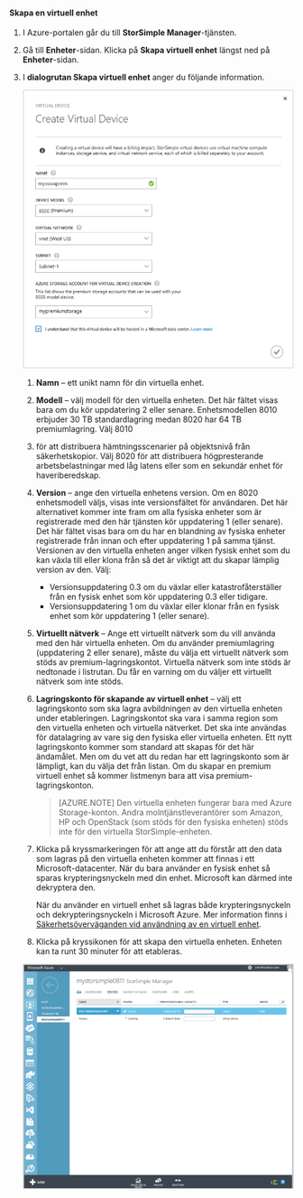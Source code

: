#### Skapa en virtuell enhet

1.  I Azure-portalen går du till **StorSimple Manager**-tjänsten.

2. Gå till **Enheter**-sidan. Klicka på **Skapa virtuell enhet** längst ned på **Enheter**-sidan.

3. I **dialogrutan Skapa virtuell enhet** anger du följande information.

     ![StorSimple skapa virtuell enhet](./media/storsimple-create-virtual-device-u2/CreatePremiumsva1.png)

    1. **Namn** – ett unikt namn för din virtuella enhet.


    2. **Modell** – välj modell för den virtuella enheten. Det här fältet visas bara om du kör uppdatering 2 eller senare. Enhetsmodellen 8010 erbjuder 30 TB standardlagring medan 8020 har 64 TB premiumlagring. Välj 8010
    3.  för att distribuera hämtningsscenarier på objektsnivå från säkerhetskopior. Välj 8020 för att distribuera högpresterande arbetsbelastningar med låg latens eller som en sekundär enhet för haveriberedskap.
     
    4. **Version** – ange den virtuella enhetens version. Om en 8020 enhetsmodell väljs, visas inte versionsfältet för användaren. Det här alternativet kommer inte fram om alla fysiska enheter som är registrerade med den här tjänsten kör uppdatering 1 (eller senare). Det här fältet visas bara om du har en blandning av fysiska enheter registrerade från innan och efter uppdatering 1 på samma tjänst. Versionen av den virtuella enheten anger vilken fysisk enhet som du kan växla till eller klona från så det är viktigt att du skapar lämplig version av den. Välj:

       - Versionsuppdatering 0.3 om du växlar eller katastrofåterställer från en fysisk enhet som kör uppdatering 0.3 eller tidigare. 
       - Versionsuppdatering 1 om du växlar eller klonar från en fysisk enhet som kör uppdatering 1 (eller senare). 
       
    
    5. **Virtuellt nätverk** – Ange ett virtuellt nätverk som du vill använda med den här virtuella enheten. Om du använder premiumlagring (uppdatering 2 eller senare), måste du välja ett virtuellt nätverk som stöds av premium-lagringskontot. Virtuella nätverk som inte stöds är nedtonade i listrutan. Du får en varning om du väljer ett virtuellt nätverk som inte stöds. 

    5. **Lagringskonto för skapande av virtuell enhet** – välj ett lagringskonto som ska lagra avbildningen av den virtuella enheten under etableringen. Lagringskontot ska vara i samma region som den virtuella enheten och virtuella nätverket. Det ska inte användas för datalagring av vare sig den fysiska eller virtuella enheten. Ett nytt lagringskonto kommer som standard att skapas för det här ändamålet. Men om du vet att du redan har ett lagringskonto som är lämpligt, kan du välja det från listan. Om du skapar en premium virtuell enhet så kommer listmenyn bara att visa premium-lagringskonton. 

        >[AZURE.NOTE] Den virtuella enheten fungerar bara med Azure Storage-konton. Andra molntjänstleverantörer som Amazon, HP och OpenStack (som stöds för den fysiska enheten) stöds inte för den virtuella StorSimple-enheten.
    
    1. Klicka på kryssmarkeringen för att ange att du förstår att den data som lagras på den virtuella enheten kommer att finnas i ett Microsoft-datacenter. När du bara använder en fysisk enhet så sparas krypteringsnyckeln med din enhet. Microsoft kan därmed inte dekryptera den. 
     
        När du använder en virtuell enhet så lagras både krypteringsnyckeln och dekrypteringsnyckeln i Microsoft Azure. Mer information finns i [Säkerhetsöverväganden vid användning av en virtuell enhet](storsimple-security/#storsimple-virtual-device-security).
    2. Klicka på kryssikonen för att skapa den virtuella enheten. Enheten kan ta runt 30 minuter för att etableras.

    ![Skapandefas för virtuell StorSimple-enhet](./media/storsimple-create-virtual-device-u2/StorSimple_VirtualDeviceCreating1M.png)

    



<!--HONumber=Jun16_HO2-->


